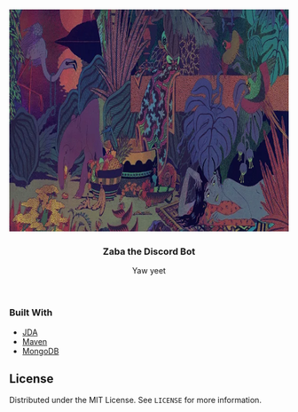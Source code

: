 <!-- PROJECT LOGO -->
<br />
<p align="center">
  <a href="https://github.com/snowbowls/Zaba">
    <img src="images/zaba.jpg" alt="Logo" width="940" height="400">
  </a>

  <h3 align="center">Zaba the Discord Bot</h3>

  <p align="center">
    Yaw yeet
    <br />
    <br />
    <br />
  </p>
</p>


### Built With

* [JDA](https://github.com/DV8FromTheWorld/JDA)
* [Maven](https://maven.apache.org/)
* [MongoDB](https://www.mongodb.com/)


<!-- LICENSE -->
## License

Distributed under the MIT License. See `LICENSE` for more information.


<!-- MARKDOWN LINKS & IMAGES -->
<!-- https://www.markdownguide.org/basic-syntax/#reference-style-links -->
[contributors-shield]: https://img.shields.io/github/contributors/othneildrew/Best-README-Template.svg?style=for-the-badge
[linkedin-url]: https://linkedin.com/in/othneildrew
[product-screenshot]: images/screenshot.png
